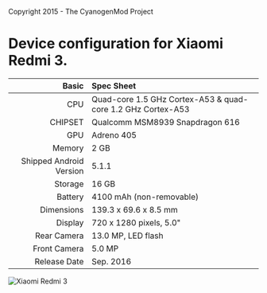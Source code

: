 Copyright 2015 - The CyanogenMod Project

Device configuration for Xiaomi Redmi 3.
=====================================

Basic   | Spec Sheet
-------:|:-------------------------
CPU     | Quad-core 1.5 GHz Cortex-A53 & quad-core 1.2 GHz Cortex-A53
CHIPSET | Qualcomm MSM8939 Snapdragon 616
GPU     | Adreno 405
Memory  | 2 GB
Shipped Android Version | 5.1.1
Storage | 16 GB
Battery | 4100 mAh (non-removable)
Dimensions | 139.3 x 69.6 x 8.5 mm 
Display | 720 x 1280 pixels, 5.0"
Rear Camera  | 13.0 MP, LED flash
Front Camera | 5.0 MP
Release Date | Sep. 2016

![Xiaomi Redmi 3](http://c1.mifile.cn/f/i/16/hongmi3/overall-miui-product-c.jpg "Xiaomi Redmi 3")
